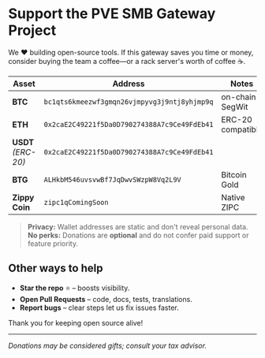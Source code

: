 # Support the PVE SMB Gateway Project

We ❤️ building open-source tools. If this gateway saves you time or money,  
consider buying the team a coffee—or a rack server's worth of coffee ☕.

| Asset | Address | Notes |
|-------|---------|-------|
| **BTC** | `bc1qts6kmeezwf3gmqn26vjmpyvg3j9ntj8yhjmp9q` | on-chain SegWit |
| **ETH** | `0x2caE2C49221f5Da0D790274388A7c9Ce49FdEb41` | ERC-20 compatible |
| **USDT** *(ERC-20)* | `0x2caE2C49221f5Da0D790274388A7c9Ce49FdEb41` | |
| **BTG** | `ALHkbM546uvsvwBf7JqDwvSWzpW8Vq2L9V` | Bitcoin Gold |
| **Zippy Coin** | `zipc1qComingSoon` | Native ZIPC |

> **Privacy:** Wallet addresses are static and don't reveal personal data.  
> **No perks:** Donations are **optional** and do not confer paid support or feature priority.

## Other ways to help

* **Star the repo** ⭐ – boosts visibility.
* **Open Pull Requests** – code, docs, tests, translations.
* **Report bugs** – clear steps let us fix issues faster.

Thank you for keeping open source alive!

---

*Donations may be considered gifts; consult your tax advisor.* 